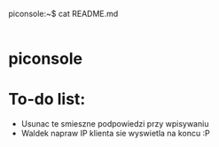 <span id="a">piconsole</span>:<span id="b">~</span><span id="c">$</span> cat README.md<br/><br/>
# piconsole

# To-do list:
* Usunac te smieszne podpowiedzi przy wpisywaniu
* Waldek napraw IP klienta sie wyswietla na koncu :P
<br>
